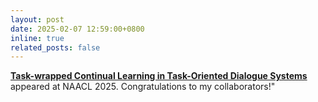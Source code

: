 ```yaml
---
layout: post
date: 2025-02-07 12:59:00+0800
inline: true
related_posts: false
---
```


[**Task-wrapped Continual Learning in Task-Oriented Dialogue Systems**](https://aclanthology.org/2025.findings-naacl.174.pdf) appeared at NAACL 2025. Congratulations to my collaborators!"

